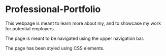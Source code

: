 # Professional-Portfolio

This webpage is meant to learn more about my, and to showcase my work for potential employers. 

The page is meant to be navigated using the upper navigation bar.

The page has been styled using CSS elements.